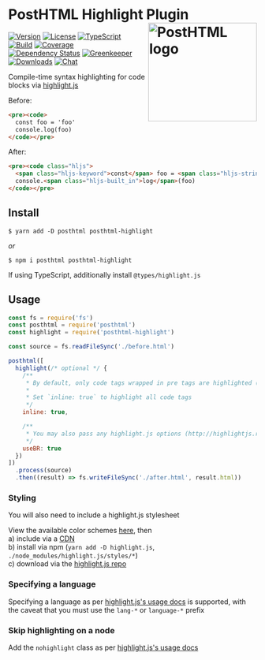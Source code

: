 # PostHTML Highlight Plugin <img align="right" width="220" height="200" title="PostHTML logo" src="http://posthtml.github.io/posthtml/logo.svg">

[![Version][npm-version-shield]][npm]
[![License][wtfpl-shield]][wtfpl]
[![TypeScript][typescript-shield]][typescript]
[![Build][travis-ci-shield]][travis-ci]
[![Coverage][codecov-shield]][codecov]
[![Dependency Status][david-dm-shield]][david-dm]
[![Greenkeeper][greenkeeper-shield]][greenkeeper]
[![Downloads][npm-stats-shield]][npm-stats]
[![Chat][gitter-shield]][gitter]

Compile-time syntax highlighting for code blocks via [highlight.js][]

Before:
``` html
<pre><code>
  const foo = 'foo'
  console.log(foo)
</code></pre>
```

After:
``` html
<pre><code class="hljs">
  <span class="hljs-keyword">const</span> foo = <span class="hljs-string">'foo'</span>
  console.<span class="hljs-built_in">log</span>(foo)
</code></pre>
```

## Install

```
$ yarn add -D posthtml posthtml-highlight
```
_or_
```
$ npm i posthtml posthtml-highlight
```

If using TypeScript, additionally install `@types/highlight.js`

## Usage

``` js
const fs = require('fs')
const posthtml = require('posthtml')
const highlight = require('posthtml-highlight')

const source = fs.readFileSync('./before.html')

posthtml([
  highlight(/* optional */ {
    /**
     * By default, only code tags wrapped in pre tags are highlighted (i.e. <pre><code><code/><pre/>)
     * 
     * Set `inline: true` to highlight all code tags
     */
    inline: true,

    /**
     * You may also pass any highlight.js options (http://highlightjs.readthedocs.io/en/latest/api.html#configure-options)
     */
    useBR: true
  })
])
  .process(source)
  .then((result) => fs.writeFileSync('./after.html', result.html))
```

### Styling

You will also need to include a highlight.js stylesheet

View the available color schemes [here](https://highlightjs.org/static/demo/), then  
a) include via a [CDN](https://cdnjs.com/libraries/highlight.js)  
b) install via npm (`yarn add -D highlight.js`, `./node_modules/highlight.js/styles/*`)  
c) download via the [highlight.js repo](https://github.com/isagalaev/highlight.js/tree/master/src/styles)

### Specifying a language

Specifying a language as per [highlight.js's usage docs][] is supported, with the caveat that you must use the `lang-*` or `language-*` prefix

### Skip highlighting on a node

Add the `nohighlight` class as per [highlight.js's usage docs][]

[highlight.js]: https://highlightjs.org/

[highlight.js's usage docs]: https://highlightjs.org/usage/

[npm]: https://www.npmjs.com/package/posthtml-highlight
[npm-version-shield]: https://img.shields.io/npm/v/posthtml-highlight.svg

[npm-stats]: http://npm-stat.com/charts.html?package=posthtml-highlight&author=&from=&to=
[npm-stats-shield]: https://img.shields.io/npm/dt/posthtml-highlight.svg?maxAge=2592000

[david-dm]: https://david-dm.org/posthtml/posthtml-highlight
[david-dm-shield]: https://david-dm.org/posthtml/posthtml-highlight.svg

[typescript]: https://www.typescriptlang.org/
[typescript-shield]: https://img.shields.io/badge/definitions-TypeScript-blue.svg

[travis-ci]: https://travis-ci.org/posthtml/posthtml-highlight/
[travis-ci-shield]: https://img.shields.io/travis/posthtml/posthtml-highlight/master.svg

[codecov]: https://codecov.io/gh/posthtml/posthtml-highlight
[codecov-shield]: https://img.shields.io/codecov/c/github/posthtml/posthtml-highlight.svg

[greenkeeper]: https://greenkeeper.io/
[greenkeeper-shield]: https://badges.greenkeeper.io/posthtml/posthtml-highlight.svg

[gitter]: https://gitter.im/posthtml/posthtml
[gitter-shield]: https://badges.gitter.im/posthtml/posthtml.svg

[wtfpl]: ./LICENSE.md
[wtfpl-shield]: https://img.shields.io/npm/l/posthtml-highlight.svg
